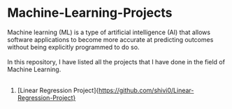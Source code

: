 # Machine-Learning-Projects
Machine learning (ML) is a type of artificial intelligence (AI) that allows software applications to become more accurate at predicting outcomes without being explicitly programmed to do so.<br>
<br>
In this repository, I have listed all the projects that I have done in the field of Machine Learning.<br>
<br>
1) [Linear Regression Project]{https://github.com/shivi0/Linear-Regression-Project}
